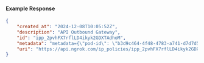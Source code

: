 <!-- Code generated for API Clients. DO NOT EDIT. -->

#### Example Response

```json
{
	"created_at": "2024-12-08T10:05:52Z",
	"description": "API Outbound Gateway",
	"id": "ipp_2pvhFX7rflLD4ikyk2GDXTAdhoM",
	"metadata": "metadata={\"pod-id\": \"b3d9c464-4f48-4783-a741-d7d7d5db310f\"}",
	"uri": "https://api.ngrok.com/ip_policies/ipp_2pvhFX7rflLD4ikyk2GDXTAdhoM"
}
```
